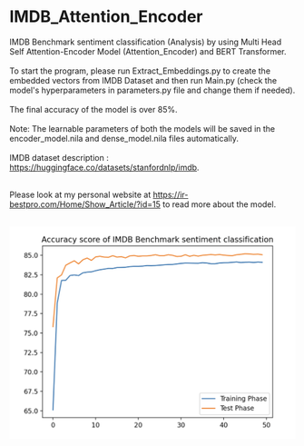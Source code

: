# IMDB_Attention_Encoder

IMDB Benchmark sentiment classification (Analysis) by using Multi Head Self Attention-Encoder Model (Attention_Encoder) and BERT Transformer. <br/><br/>
To start the program, please run Extract_Embeddings.py to create the embedded vectors from IMDB Dataset and then run Main.py  (check the model's hyperparameters in parameters.py file and change them if needed).<br/><br/>
The final accuracy of the model is over 85%.<br/><br/>
Note: The learnable parameters of both the models will be saved in the encoder_model.nila and dense_model.nila files automatically. <br/><br/>
IMDB dataset description : https://huggingface.co/datasets/stanfordnlp/imdb. <br/><br/>

Please look at my personal website at https://ir-bestpro.com/Home/Show_Article/?id=15 to read more about the model.<br/><br/>

![Results Plot](https://github.com/irbestpro/IMDB_Attention_Encoder/blob/main/plot.png?raw=true)
